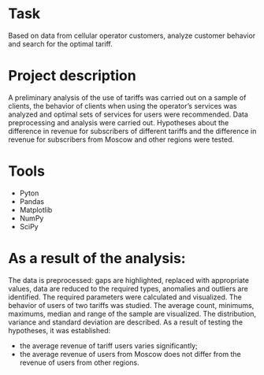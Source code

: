 # Task
Based on data from cellular operator customers, analyze customer behavior and search for the optimal tariff.

# Project description
A preliminary analysis of the use of tariffs was carried out on a sample of clients, the behavior of clients when using the operator’s services was analyzed and optimal sets of services for users were recommended. 
Data preprocessing and analysis were carried out. 
Hypotheses about the difference in revenue for subscribers of different tariffs and the difference in revenue for subscribers from Moscow and other regions were tested.

# Tools
- Pyton
- Pandas
- Matplotlib
- NumPy
- SciPy

# As a result of the analysis:
The data is preprocessed: gaps are highlighted, replaced with appropriate values, data are reduced to the required types, anomalies and outliers are identified.
The required parameters were calculated and visualized.
The behavior of users of two tariffs was studied. The average count, minimums, maximums, median and range of the sample are visualized. The distribution, variance and standard deviation are described.
As a result of testing the hypotheses, it was established:
- the average revenue of tariff users varies significantly;
- the average revenue of users from Moscow does not differ from the revenue of users from other regions. 
